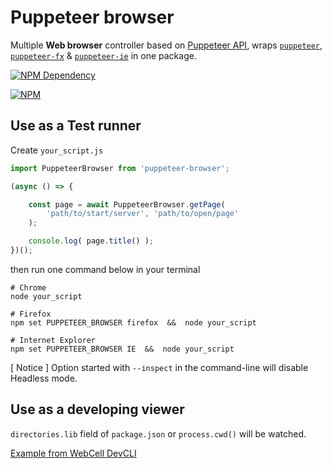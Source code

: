 # Puppeteer browser

Multiple **Web browser** controller based on [Puppeteer API](https://github.com/GoogleChrome/puppeteer/blob/v1.4.0/docs/api.md), wraps [`puppeteer`](https://github.com/GoogleChrome/puppeteer), [`puppeteer-fx`](https://github.com/autonome/puppeteer-fx) & [`puppeteer-ie`](https://techquery.github.io/Puppeteer-IE/) in one package.

[![NPM Dependency](https://david-dm.org/EasyWebApp/puppeteer-browser.svg)](https://david-dm.org/EasyWebApp/puppeteer-browser)

[![NPM](https://nodei.co/npm/puppeteer-browser.png?downloads=true&downloadRank=true&stars=true)](https://nodei.co/npm/puppeteer-browser/)



## Use as a Test runner

Create `your_script.js`

```JavaScript
import PuppeteerBrowser from 'puppeteer-browser';

(async () => {

    const page = await PuppeteerBrowser.getPage(
        'path/to/start/server', 'path/to/open/page'
    );

    console.log( page.title() );
})();
```

then run one command below in your terminal

```Shell
# Chrome
node your_script

# Firefox
npm set PUPPETEER_BROWSER firefox  &&  node your_script

# Internet Explorer
npm set PUPPETEER_BROWSER IE  &&  node your_script
```
[ Notice ]  Option started with `--inspect` in the command-line will disable Headless mode.



## Use as a developing viewer

`directories.lib` field of `package.json` or `process.cwd()` will be watched.

[Example from WebCell DevCLI](https://github.com/EasyWebApp/DevCLI/blob/master/source/index.js#L49)
